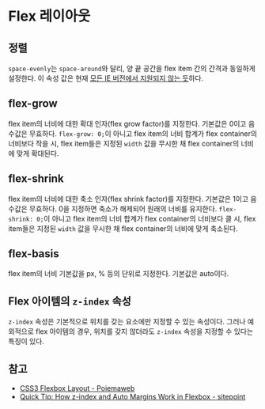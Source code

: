# Flex 레이아웃

## 정렬

`space-evenly`는 `space-around`와 달리, 양 끝 공간을 flex item 간의 간격과 동일하게 설정한다. 이 속성 값은 현재 [모든 IE 버전에서 지원되지 않는 듯](https://caniuse.com/#feat=justify-content-space-evenly)하다.

## flex-grow

flex item의 너비에 대한 확대 인자(flex grow factor)를 지정한다. 기본값은 0이고 음수값은 무효하다. `flex-grow: 0;`이 아니고 flex item의 너비 합계가 flex container의 너비보다 작을 시, flex item들은 지정된 `width` 값을 무시한 채 flex container의 너비에 맞게 확대된다.

## flex-shrink

flex item의 너비에 대한 축소 인자(flex shrink factor)를 지정한다. 기본값은 1이고 음수값은 무효하다. 0을 지정하면 축소가 해제되어 원래의 너비를 유지한다. `flex-shrink: 0;`이 아니고 flex item의 너비 합계가 flex container의 너비보다 클 시, flex item들은 지정된 `width` 값을 무시한 채 flex container의 너비에 맞게 축소된다.

## flex-basis

flex item의 너비 기본값을 px, % 등의 단위로 지정한다. 기본값은 auto이다.

## Flex 아이템의 `z-index` 속성

`z-index` 속성은 기본적으로 위치를 갖는 요소에만 지정할 수 있는 속성이다. 그러나 예외적으로 flex 아이템의 경우, 위치를 갖지 않더라도 `z-index` 속성을 지정할 수 있다는 특징이 있다.

## 참고

* [CSS3 Flexbox Layout - Poiemaweb](https://poiemaweb.com/css3-flexbox)
* [Quick Tip: How z-index and Auto Margins Work in Flexbox - sitepoint](https://www.sitepoint.com/quick-tip-how-z-index-and-auto-margins-work-in-flexbox/)
